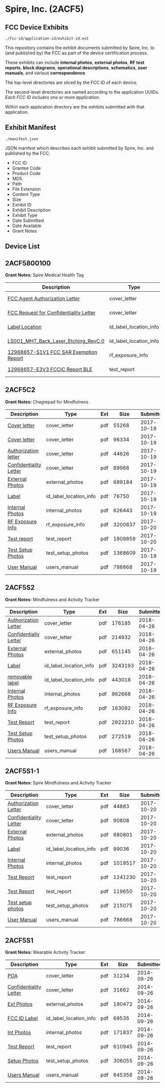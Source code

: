 # Spire, Inc. (2ACF5)
## FCC Device Exhibits

```
./fcc-id/application-id/exhibit-id.ext
```

This repository contains the exhibit documents submitted by Spire, Inc. to (and published by) the FCC as part of the device certification process.

These exhibits can include **internal photos**, **external photos**, **RF test reports**, **block diagrams**, **operational descriptions**, **schematics**, **user manuals**, and various **correspondence**.

The top-level directories are sliced by the FCC ID of each device.

The second-level directories are named according to the application UUIDs. *Each FCC ID includes one or more application.*

Within each application directory are the exhibits submitted with that application. 

## Exhibit Manifest

```
./manifest.json
```

JSON manifest which describes each exhibit submitted by Spire, Inc. and published by the FCC.

- FCC ID
- Grantee Code
- Product Code
- MD5
- Path
- File Extension
- Content Type
- Size
- Exhibit ID
- Exhibit Description
- Exhibit Type
- Date Submitted
- Date Available
- Grant Notes

## Device List
## 2ACF5800100
**Grant Notes:** Spire Medical Health Tag

| Description | Type | Ext | Size | Submitted | Available |
| ----------- | ---- | --- | ---- | --------- | --------- |
| [FCC Agent Authorization Letter](2ACF5800100/5020b74fa0e240f03c165a7f15308295/4530281.pdf) | cover_letter | pdf | 2146013 | 2019-11-27 | 2019-11-27 |
| [FCC Request for Confidentiality Letter](2ACF5800100/5020b74fa0e240f03c165a7f15308295/4530282.pdf) | cover_letter | pdf | 1100580 | 2019-11-27 | 2019-11-27 |
| [Label Location](2ACF5800100/5020b74fa0e240f03c165a7f15308295/4530283.pdf) | id_label_location_info | pdf | 56707 | 2019-11-27 | 2019-11-27 |
| [LS001_MHT_Back_Laser_Etching_RevC.0](2ACF5800100/5020b74fa0e240f03c165a7f15308295/4530284.pdf) | id_label_location_info | pdf | 247807 | 2019-11-27 | 2019-11-27 |
| [12968657-S1V1 FCC SAR Exemption Report](2ACF5800100/5020b74fa0e240f03c165a7f15308295/4530290.pdf) | rf_exposure_info | pdf | 255580 | 2019-11-27 | 2019-11-27 |
| [12968657-E3V3 FCCIC Report BLE](2ACF5800100/5020b74fa0e240f03c165a7f15308295/4530289.pdf) | test_report | pdf | 2969505 | 2019-11-27 | 2019-11-27 |
## 2ACF5C2
**Grant Notes:** Chagrepad for Mindfulness

| Description | Type | Ext | Size | Submitted | Available |
| ----------- | ---- | --- | ---- | --------- | --------- |
| [Cover letter](2ACF5C2/b49325e62299cdc4ef4c4dc8e92a061b/3610071.pdf) | cover_letter | pdf | 55268 | 2017-10-18 | 2017-10-19 |
| [Cover letter](2ACF5C2/b49325e62299cdc4ef4c4dc8e92a061b/3610280.pdf) | cover_letter | pdf | 96334 | 2017-10-19 | 2017-10-19 |
| [Authorization letter](2ACF5C2/b49325e62299cdc4ef4c4dc8e92a061b/3610343.pdf) | cover_letter | pdf | 44626 | 2017-10-19 | 2017-10-19 |
| [Confidentiality Letter](2ACF5C2/b49325e62299cdc4ef4c4dc8e92a061b/3610346.pdf) | cover_letter | pdf | 89968 | 2017-10-19 | 2017-10-19 |
| [External Photos](2ACF5C2/b49325e62299cdc4ef4c4dc8e92a061b/3610030.pdf) | external_photos | pdf | 689184 | 2017-10-19 | 2017-10-19 |
| [Label](2ACF5C2/b49325e62299cdc4ef4c4dc8e92a061b/3610422.pdf) | id_label_location_info | pdf | 76750 | 2017-10-19 | 2017-10-19 |
| [Internal Photos](2ACF5C2/b49325e62299cdc4ef4c4dc8e92a061b/3610525.pdf) | internal_photos | pdf | 626443 | 2017-10-19 | 2017-10-19 |
| [RF Exposure Info](2ACF5C2/b49325e62299cdc4ef4c4dc8e92a061b/3611879.pdf) | rf_exposure_info | pdf | 3200837 | 2017-10-20 | 2017-10-19 |
| [Test report](2ACF5C2/b49325e62299cdc4ef4c4dc8e92a061b/3611811.pdf) | test_report | pdf | 1809859 | 2017-10-20 | 2017-10-19 |
| [Test Setup Photos](2ACF5C2/b49325e62299cdc4ef4c4dc8e92a061b/3610299.pdf) | test_setup_photos | pdf | 1368609 | 2017-10-19 | 2017-10-19 |
| [User Manual](2ACF5C2/b49325e62299cdc4ef4c4dc8e92a061b/3610093.pdf) | users_manual | pdf | 786668 | 2017-10-19 | 2017-10-19 |
## 2ACF5S2
**Grant Notes:** Mindfulness and Activity Tracker

| Description | Type | Ext | Size | Submitted | Available |
| ----------- | ---- | --- | ---- | --------- | --------- |
| [Authorization Letter](2ACF5S2/e9c5c817c8145c61b7a487bae1d8c3af/3831277.pdf) | cover_letter | pdf | 176185 | 2018-04-26 | 2018-04-26 |
| [Confidentially Letter](2ACF5S2/e9c5c817c8145c61b7a487bae1d8c3af/3831278.pdf) | cover_letter | pdf | 214932 | 2018-04-26 | 2018-04-26 |
| [External Photos](2ACF5S2/e9c5c817c8145c61b7a487bae1d8c3af/3831285.pdf) | external_photos | pdf | 651145 | 2018-04-26 | 2018-04-26 |
| [Label](2ACF5S2/e9c5c817c8145c61b7a487bae1d8c3af/3831283.pdf) | id_label_location_info | pdf | 3243193 | 2018-04-26 | 2018-04-26 |
| [removable label](2ACF5S2/e9c5c817c8145c61b7a487bae1d8c3af/3831284.pdf) | id_label_location_info | pdf | 443018 | 2018-04-26 | 2018-04-26 |
| [Internal Photos](2ACF5S2/e9c5c817c8145c61b7a487bae1d8c3af/3831286.pdf) | internal_photos | pdf | 962668 | 2018-04-26 | 2018-04-26 |
| [RF Exposure Info](2ACF5S2/e9c5c817c8145c61b7a487bae1d8c3af/3831289.pdf) | rf_exposure_info | pdf | 163092 | 2018-04-26 | 2018-04-26 |
| [Test Report](2ACF5S2/e9c5c817c8145c61b7a487bae1d8c3af/3831288.pdf) | test_report | pdf | 2923210 | 2018-04-26 | 2018-04-26 |
| [Test Setup Photos](2ACF5S2/e9c5c817c8145c61b7a487bae1d8c3af/3831287.pdf) | test_setup_photos | pdf | 272519 | 2018-04-26 | 2018-04-26 |
| [Users Manual](2ACF5S2/e9c5c817c8145c61b7a487bae1d8c3af/3831279.pdf) | users_manual | pdf | 168567 | 2018-04-26 | 2018-04-26 |
## 2ACF5S1-1
**Grant Notes:** Spire Mindfulness and Activity Tracker

| Description | Type | Ext | Size | Submitted | Available |
| ----------- | ---- | --- | ---- | --------- | --------- |
| [Authorization Letter](2ACF5S1-1/c67f631729c6715410a13ac277c25764/3611861.pdf) | cover_letter | pdf | 44883 | 2017-10-20 | 2017-10-20 |
| [Confidentiality Letter](2ACF5S1-1/c67f631729c6715410a13ac277c25764/3611862.pdf) | cover_letter | pdf | 90808 | 2017-10-20 | 2017-10-20 |
| [External Photos](2ACF5S1-1/c67f631729c6715410a13ac277c25764/3611852.pdf) | external_photos | pdf | 680801 | 2017-10-20 | 2017-10-20 |
| [Label](2ACF5S1-1/c67f631729c6715410a13ac277c25764/3611855.pdf) | id_label_location_info | pdf | 99036 | 2017-10-20 | 2017-10-20 |
| [Internal Photos](2ACF5S1-1/c67f631729c6715410a13ac277c25764/3611853.pdf) | internal_photos | pdf | 1018517 | 2017-10-20 | 2017-10-20 |
| [Test Report](2ACF5S1-1/c67f631729c6715410a13ac277c25764/3611863.pdf) | test_report | pdf | 1241230 | 2017-10-20 | 2017-10-20 |
| [Test Report](2ACF5S1-1/c67f631729c6715410a13ac277c25764/3611866.pdf) | test_report | pdf | 119650 | 2017-10-20 | 2017-10-20 |
| [Test setup photos](2ACF5S1-1/c67f631729c6715410a13ac277c25764/3611860.pdf) | test_setup_photos | pdf | 215075 | 2017-10-20 | 2017-10-20 |
| [User Manual](2ACF5S1-1/c67f631729c6715410a13ac277c25764/3610093.pdf) | users_manual | pdf | 786668 | 2017-10-20 | 2017-10-20 |
## 2ACF5S1
**Grant Notes:** Wearable Activity Tracker

| Description | Type | Ext | Size | Submitted | Available |
| ----------- | ---- | --- | ---- | --------- | --------- |
| [POA](2ACF5S1/0d9de6ec95ac606d91f3e6aa88a91db0/2403187.pdf) | cover_letter | pdf | 31234 | 2014-09-26 | 2014-09-26 |
| [Confidentiality Letter](2ACF5S1/0d9de6ec95ac606d91f3e6aa88a91db0/2403188.pdf) | cover_letter | pdf | 31662 | 2014-09-26 | 2014-09-26 |
| [Ext Photos](2ACF5S1/0d9de6ec95ac606d91f3e6aa88a91db0/2403190.pdf) | external_photos | pdf | 180472 | 2014-09-26 | 2014-11-10 |
| [FCC ID Label](2ACF5S1/0d9de6ec95ac606d91f3e6aa88a91db0/2403191.pdf) | id_label_location_info | pdf | 69535 | 2014-09-26 | 2014-09-26 |
| [Int Photos](2ACF5S1/0d9de6ec95ac606d91f3e6aa88a91db0/2403192.pdf) | internal_photos | pdf | 171837 | 2014-09-26 | 2014-11-10 |
| [Test Report](2ACF5S1/0d9de6ec95ac606d91f3e6aa88a91db0/2403195.pdf) | test_report | pdf | 610945 | 2014-09-26 | 2014-09-26 |
| [Setup Photos](2ACF5S1/0d9de6ec95ac606d91f3e6aa88a91db0/2403196.pdf) | test_setup_photos | pdf | 306055 | 2014-09-26 | 2014-11-10 |
| [Users Manual](2ACF5S1/0d9de6ec95ac606d91f3e6aa88a91db0/2403197.pdf) | users_manual | pdf | 845356 | 2014-09-26 | 2014-11-10 |
